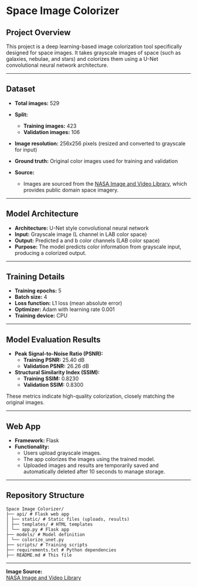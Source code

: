 # Space Image Colorizer

## Project Overview

This project is a deep learning-based image colorization tool specifically designed for space images. It takes grayscale images of space (such as galaxies, nebulae, and stars) and colorizes them using a U-Net convolutional neural network architecture.

---

## Dataset

- **Total images:** 529
- **Split:**  
  - **Training images:** 423
  - **Validation images:** 106
- **Image resolution:** 256x256 pixels (resized and converted to grayscale for input)
- **Ground truth:** Original color images used for training and validation

- **Source:**  
  - Images are sourced from the [NASA Image and Video Library](https://images.nasa.gov/), which provides public domain space imagery.

---

## Model Architecture

- **Architecture:** U-Net style convolutional neural network
- **Input:** Grayscale image (L channel in LAB color space)
- **Output:** Predicted a and b color channels (LAB color space)
- **Purpose:** The model predicts color information from grayscale input, producing a colorized output.

---

## Training Details

- **Training epochs:** 5
- **Batch size:** 4
- **Loss function:** L1 loss (mean absolute error)
- **Optimizer:** Adam with learning rate 0.001
- **Training device:** CPU

---

## Model Evaluation Results

- **Peak Signal-to-Noise Ratio (PSNR):**
  - **Training PSNR:** 25.40 dB
  - **Validation PSNR:** 26.26 dB
- **Structural Similarity Index (SSIM):**
  - **Training SSIM:** 0.8230
  - **Validation SSIM:** 0.8300

These metrics indicate high-quality colorization, closely matching the original images.

---

## Web App

- **Framework:** Flask
- **Functionality:**  
  - Users upload grayscale images.
  - The app colorizes the images using the trained model.
  - Uploaded images and results are temporarily saved and automatically deleted after 10 seconds to manage storage.

---

## Repository Structure

```
Space Image Colorizer/
├── api/ # Flask web app
│ ├── static/ # Static files (uploads, results)
│ ├── templates/ # HTML templates
│ └── app.py # Flask app
├── models/ # Model definition
│ └── colorize_unet.py
├── scripts/ # Training scripts
├── requirements.txt # Python dependencies
├── README.md # This file
```

---

**Image Source:**  
[NASA Image and Video Library](https://images.nasa.gov/)
